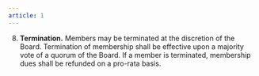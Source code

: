 ```yaml
---
article: 1
---
```


8. **Termination.** Members may be terminated at the discretion of the Board. Termination of membership shall be effective upon a majority vote of a quorum of the Board. If a member is terminated, membership dues shall be refunded on a pro-rata basis.